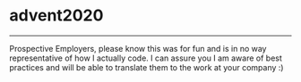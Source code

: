 # advent2020
---
Prospective Employers, please know this was for fun and is in no way representative of how I actually code. I can assure you I am aware of best practices and will be able to translate them to the work at your company :) 

